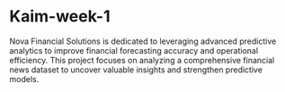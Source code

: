 # Kaim-week-1
Nova Financial Solutions is dedicated to leveraging advanced predictive analytics to improve financial forecasting accuracy and operational efficiency. This project focuses on analyzing a comprehensive financial news dataset to uncover valuable insights and strengthen predictive models.
